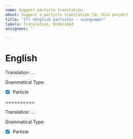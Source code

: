 ```yaml
---
name: Suggest particle translation
about: Suggest a particle translation for this project
title: "[T] <English particle> - <Language>"
labels: Translation, Undecided
assignees: ''

---
```


English
=======

Translation: …

Grammatical Type:

- [x] Particle



<Language>
==========

Translation: …

Grammatical Type:

- [x] Particle
